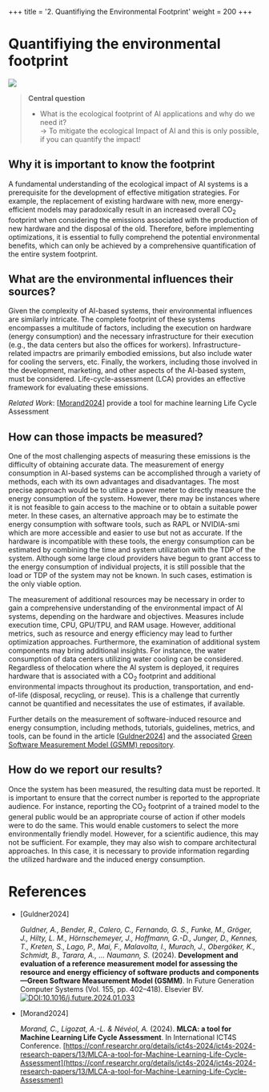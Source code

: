+++
title = '2. Quantifiying the Environmental Footprint'
weight = 200
+++
# Quantifiying the environmental footprint
![](../figures/placeholder_green_ai.png)

> **Central question**  
> - What is the ecological footprint of AI applications and why do we need it?  
>    -> To mitigate the ecological Impact of AI and this is only possible, if you can quantify the impact!

## Why it is important to know the footprint
A fundamental understanding of the ecological impact of AI systems is a prerequisite for the development of effective mitigation strategies. For example, the replacement of existing hardware with new, more energy-efficient models may paradoxically result in an increased overall CO<sub>2</sub> footprint when considering the emissions associated with the production of new hardware and the disposal of the old. Therefore, before implementing optimizations, it is essential to fully comprehend the potential environmental benefits, which can only be achieved by a comprehensive quantification of the entire system footprint.

## What are the environmental influences their sources?
Given the complexity of AI-based systems, their environmental influences are similarly intricate. The complete footprint of these systems encompasses a multitude of factors, including the execution on hardware (energy consumption) and the necessary infrastructure for their execution (e.g., the data centers but also the offices for workers). Infrastructure-related impactrs are primarily embodied emissions, but also include water for cooling the servers, etc. Finally, the workers, including those involved in the development, marketing, and other aspects of the AI-based system, must be considered. Life-cycle-assessment (LCA) provides an effective framework for evaluating these emissions.

*Related Work*: [[Morand2024](#Morand2024)] provide a tool for machine learning Life Cycle Assessment

## How can those impacts be measured?
One of the most challenging aspects of measuring these emissions is the difficulty of obtaining accurate data. The measurement of energy consumption in AI-based systems can be accomplished through a variety of methods, each with its own advantages and disadvantages. The most precise approach would be to utilize a power meter to directly measure the energy consumption of the system. However, there may be instances where it is not feasible to gain access to the machine or to obtain a suitable power meter. In these cases, an alternative approach may be to estimate the energy consumption with software tools, such as RAPL or NVIDIA-smi which are more accessible and easier to use but not as accurate. If the hardware is incompatible with these tools, the energy consumption can be estimated by combining the time and system utilization with the TDP of the system. Although some large cloud providers have begun to grant access to the energy consumption of individual projects, it is still possible that the load or TDP of the system may not be known. In such cases, estimation is the only viable option.

The measurement of additional resources may be necessary in order to gain a comprehensive understanding of the environmental impact of AI systems, depending on the hardware and objectives. Measures include execution time, CPU, GPU/TPU, and RAM usage. However, additional metrics, such as resource and energy efficiency may lead to further optimization approaches. Furthermore, the examination of additional system components may bring additional insights. For instance, the water consumption of data centers utilizing water cooling can be considered. Regardless of thelocation where the AI system is deployed, it requires hardware that is associated with a CO<sub>2</sub> footprint and additional environmental impacts throughout its production, transportation, and end-of-life (disposal, recycling, or reuse). This is a challenge that currently cannot be quantified and necessitates the use of estimates, if available.

 Further details on the measurement of software-induced resource and energy consumption, including methods, tutorials, guidelines, metrics, and tools, can be found in the article [[Guldner2024](#Guldner2024)] and the associated [Green Software Measurement Model (GSMM) repository](https://gitlab.rlp.net/green-software-engineering/gsmm/-/tree/main/english).

## How do we report our results?
Once the system has been measured, the resulting data must be reported. It is important to ensure that the correct number is reported to the appropriate audience. For instance, reporting the CO<sub>2</sub> footprint of a trained model to the general public would be an appropriate course of action if other models were to do the same. This would enable customers to select the more environmentally friendly model. However, for a scientific audience, this may not be sufficient. For example, they may also wish to compare architectural approaches. In this case, it is necessary to provide information regarding the utilized hardware and the induced energy consumption.

# References
- <a id="Guldner2024"></a>[Guldner2024]<p>*Guldner, A., Bender, R., Calero, C., Fernando, G. S., Funke, M., Gröger, J., Hilty, L. M., Hörnschemeyer, J., Hoffmann, G.-D., Junger, D., Kennes, T., Kreten, S., Lago, P., Mai, F., Malavolta, I., Murach, J., Obergöker, K., Schmidt, B., Tarara, A., … Naumann, S.* (2024). **Development and evaluation of a reference measurement model for assessing the resource and energy efficiency of software products and components—Green Software Measurement Model (GSMM)**. In Future Generation Computer Systems (Vol. 155, pp. 402–418). Elsevier BV. [![DOI:10.1016/j.future.2024.01.033](https://zenodo.org/badge/DOI/10.1016/j.future.2024.01.033.svg)](https://doi.org/10.1016/j.future.2024.01.033)</p>
- <a id="Morand2024"></a>[Morand2024]<p>*Morand, C., Ligozat, A.-L. & Névéol, A.* (2024). **MLCA: a tool for Machine Learning Life Cycle Assessment**. In International ICT4S Conference. [https://conf.researchr.org/details/ict4s-2024/ict4s-2024-research-papers/13/MLCA-a-tool-for-Machine-Learning-Life-Cycle-Assessment](https://conf.researchr.org/details/ict4s-2024/ict4s-2024-research-papers/13/MLCA-a-tool-for-Machine-Learning-Life-Cycle-Assessment)</p>